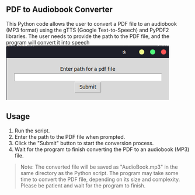 ## **PDF to Audiobook Converter**
This Python code allows the user to convert a PDF file to an audiobook (MP3 format) using the gTTS (Google Text-to-Speech) and PyPDF2 libraries. The user needs to provide the path to the PDF file, and the program will convert it into speech  
![](screenshot.png)  
## **Usage**
1. Run the script.
2. Enter the path to the PDF file when prompted.
3. Click the "Submit" button to start the conversion process.
5. Wait for the program to finish converting the PDF to an audiobook (MP3) file.

> Note: The converted file will be saved as "AudioBook.mp3" in the same directory as the Python script. The program may take some time to convert the PDF file, depending on its size and complexity. Please be patient and wait for the program to finish.